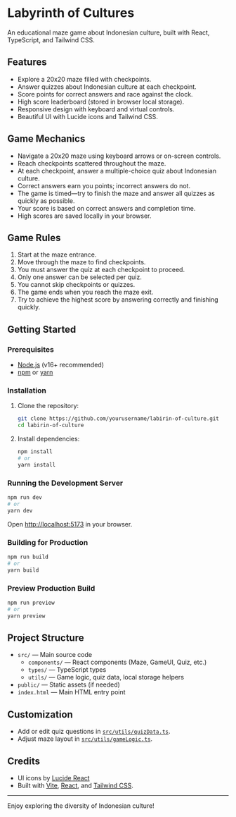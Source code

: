 # Labyrinth of Cultures

An educational maze game about Indonesian culture, built with React, TypeScript, and Tailwind CSS.

## Features

- Explore a 20x20 maze filled with checkpoints.
- Answer quizzes about Indonesian culture at each checkpoint.
- Score points for correct answers and race against the clock.
- High score leaderboard (stored in browser local storage).
- Responsive design with keyboard and virtual controls.
- Beautiful UI with Lucide icons and Tailwind CSS.

## Game Mechanics

- Navigate a 20x20 maze using keyboard arrows or on-screen controls.
- Reach checkpoints scattered throughout the maze.
- At each checkpoint, answer a multiple-choice quiz about Indonesian culture.
- Correct answers earn you points; incorrect answers do not.
- The game is timed—try to finish the maze and answer all quizzes as quickly as possible.
- Your score is based on correct answers and completion time.
- High scores are saved locally in your browser.

## Game Rules

1. Start at the maze entrance.
2. Move through the maze to find checkpoints.
3. You must answer the quiz at each checkpoint to proceed.
4. Only one answer can be selected per quiz.
5. You cannot skip checkpoints or quizzes.
6. The game ends when you reach the maze exit.
7. Try to achieve the highest score by answering correctly and finishing quickly.

## Getting Started

### Prerequisites

- [Node.js](https://nodejs.org/) (v16+ recommended)
- [npm](https://www.npmjs.com/) or [yarn](https://yarnpkg.com/)

### Installation

1. Clone the repository:

   ```sh
   git clone https://github.com/yourusername/labirin-of-culture.git
   cd labirin-of-culture
   ```

2. Install dependencies:

   ```sh
   npm install
   # or
   yarn install
   ```

### Running the Development Server

```sh
npm run dev
# or
yarn dev
```

Open [http://localhost:5173](http://localhost:5173) in your browser.

### Building for Production

```sh
npm run build
# or
yarn build
```

### Preview Production Build

```sh
npm run preview
# or
yarn preview
```

## Project Structure

- `src/` — Main source code
  - `components/` — React components (Maze, GameUI, Quiz, etc.)
  - `types/` — TypeScript types
  - `utils/` — Game logic, quiz data, local storage helpers
- `public/` — Static assets (if needed)
- `index.html` — Main HTML entry point

## Customization

- Add or edit quiz questions in [`src/utils/quizData.ts`](src/utils/quizData.ts).
- Adjust maze layout in [`src/utils/gameLogic.ts`](src/utils/gameLogic.ts).

## Credits

- UI icons by [Lucide React](https://lucide.dev/)
- Built with [Vite](https://vitejs.dev/), [React](https://react.dev/), and [Tailwind CSS](https://tailwindcss.com/).

---

Enjoy exploring the diversity of Indonesian culture!